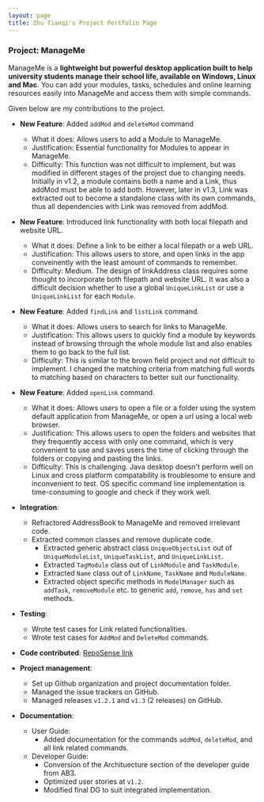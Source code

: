 ```yaml
---
layout: page
title: Zhu Tianqi's Project Portfolio Page
---
```


### Project: ManageMe

ManageMe is a **lightweight but powerful desktop application built to help university students manage their school life, available on Windows, Linux and Mac**. You can add your modules, tasks, schedules and online learning resources easily into ManageMe and access them with simple commands.

Given below are my contributions to the project.

* **New Feature**: Added `addMod` and `deleteMod` command
  * What it does: Allows users to add a Module to ManageMe.
  * Justification: Essential functionality for Modules to appear in ManageMe.
  * Difficulty: This function was not difficult to implement, but was modified in different stages of the project
    due to changing needs. Initially in v1.2, a module contains both a name and a Link, thus addMod must be able to add both.
    However, later in v1.3, Link was extracted out to become a standalone class with its own commands,
    thus all dependencies with Link was removed from addMod.

* **New Feature**: Introduced link functionality with both local filepath and website URL.
  * What it does: Define a link to be either a local filepath or a web URL.
  * Justification: This allows users to store, and open links in the app conveinently with the least amount of commands to remember.
  * Difficulty: Medium. The design of linkAddress class requires some thought to incorporate both filepath and website URL. It was also
    a difficult decision whether to use a global `UniqueLinkList` or use a `UniqueLinkList` for each `Module`.

* **New Feature**: Added `findLink` and `listLink` command.
  * What it does: Allows users to search for links to ManageMe.
  * Justification: This allows users to quickly find a module by keywords instead of browsing through the whole module list and also enables
    them to go back to the full list.
  * Difficulty: This is similar to the brown field project and not difficult to implement. I changed the matching criteria from matching full words
    to matching based on characters to better suit our functionality.

* **New Feature**: Added `openLink` command.
  * What it does: Allows users to open a file or a folder using the system default application from ManageMe, or open a
  url using a local web browser.
  * Justification: This allows users to open the folders and websites that they frequently access with only one command,
  which is very convenient to use and saves users the time of clicking through the folders or copying and pasting the links.
  * Difficulty: This is challenging. Java desktop doesn't perform well on Linux and cross platform compatability is troublesome
  to ensure and inconvenient to test. OS specific command line implementation is time-consuming to google and check if they work well.

* **Integration**: 
  * Refractored AddressBook to ManageMe and removed irrelevant code.
  * Extracted common classes and remove duplicate code.
      * Extracted generic abstract class `UniqueObjectsList` out of `UniqueModuleList`, `UniqueTaskList`, and `UniqueLinkList`.
      * Extracted `TagModule` class out of `LinkModule` and `TaskModule`.
      * Extracted `Name` class out of `LinkName`, `TaskName` and `ModuleName`.
      * Extracted object specific methods in `ModelManager` such as `addTask`, `removeModule` etc. to generic `add`, `remove`, `has` and `set` methods.

* **Testing**:
    * Wrote test cases for Link related functionalities.
    * Wrote test cases for `AddMod` and `DeleteMod` commands.

* **Code contributed**: [RepoSense link](https://nus-cs2103-ay2122s1.github.io/tp-dashboard/?search=&sort=groupTitle&sortWithin=title&since=2021-09-17&timeframe=commit&mergegroup=&groupSelect=groupByRepos&breakdown=false&tabOpen=true&tabType=authorship&tabAuthor=Tianqi-Zhu&tabRepo=AY2122S1-CS2103T-W11-3%2Ftp%5Bmaster%5D&authorshipIsMergeGroup=false&authorshipFileTypes=docs~functional-code~test-code~other&authorshipIsBinaryFileTypeChecked=false)

* **Project management**:
    * Set up Github organization and project documentation folder.
    * Managed the issue trackers on GitHub.
    * Managed releases `v1.2.1` and `v1.3` (2 releases) on GitHub.

* **Documentation**:
    * User Guide:
        * Added documentation for the commands `addMod`, `deleteMod`, and all link related commands.
    * Developer Guide:
        * Conversion of the Archituecture section of the developer guide from AB3.
        * Optimized user stories at `v1.2`.
        * Modified final DG to suit integrated implementation.
